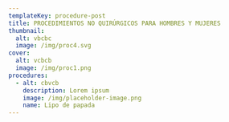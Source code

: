 ```yaml
---
templateKey: procedure-post
title: PROCEDIMIENTOS NO QUIRÚRGICOS PARA HOMBRES Y MUJERES
thumbnail:
  alt: vbcbc
  image: /img/proc4.svg
cover:
  alt: vcbcb
  image: /img/proc1.png
procedures:
  - alt: cbvcb
    description: Lorem ipsum
    image: /img/placeholder-image.png
    name: Lipo de papada
---
```


